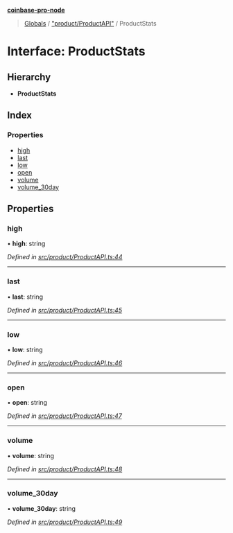 **[coinbase-pro-node](../README.md)**

> [Globals](../globals.md) / ["product/ProductAPI"](../modules/_product_productapi_.md) / ProductStats

# Interface: ProductStats

## Hierarchy

- **ProductStats**

## Index

### Properties

- [high](_product_productapi_.productstats.md#high)
- [last](_product_productapi_.productstats.md#last)
- [low](_product_productapi_.productstats.md#low)
- [open](_product_productapi_.productstats.md#open)
- [volume](_product_productapi_.productstats.md#volume)
- [volume_30day](_product_productapi_.productstats.md#volume_30day)

## Properties

### high

• **high**: string

_Defined in [src/product/ProductAPI.ts:44](https://github.com/bennycode/coinbase-pro-node/blob/493485c/src/product/ProductAPI.ts#L44)_

---

### last

• **last**: string

_Defined in [src/product/ProductAPI.ts:45](https://github.com/bennycode/coinbase-pro-node/blob/493485c/src/product/ProductAPI.ts#L45)_

---

### low

• **low**: string

_Defined in [src/product/ProductAPI.ts:46](https://github.com/bennycode/coinbase-pro-node/blob/493485c/src/product/ProductAPI.ts#L46)_

---

### open

• **open**: string

_Defined in [src/product/ProductAPI.ts:47](https://github.com/bennycode/coinbase-pro-node/blob/493485c/src/product/ProductAPI.ts#L47)_

---

### volume

• **volume**: string

_Defined in [src/product/ProductAPI.ts:48](https://github.com/bennycode/coinbase-pro-node/blob/493485c/src/product/ProductAPI.ts#L48)_

---

### volume_30day

• **volume_30day**: string

_Defined in [src/product/ProductAPI.ts:49](https://github.com/bennycode/coinbase-pro-node/blob/493485c/src/product/ProductAPI.ts#L49)_
